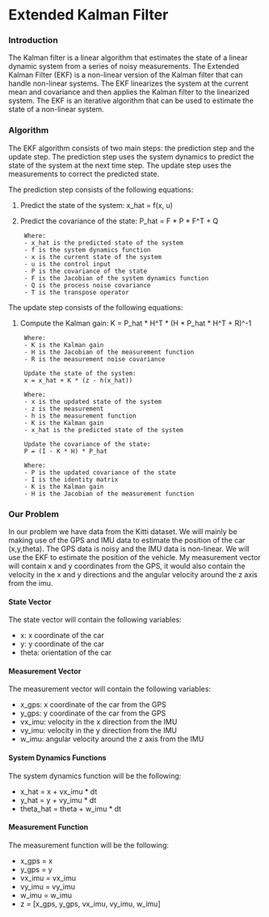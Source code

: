 <h1> Extended Kalman Filter </h1>

<h3> Introduction </h3>

The Kalman filter is a linear algorithm that estimates the state of a linear dynamic system from a series of noisy measurements. The Extended Kalman Filter (EKF) is a non-linear version of the Kalman filter that can handle non-linear systems. The EKF linearizes the system at the current mean and covariance and then applies the Kalman filter to the linearized system. The EKF is an iterative algorithm that can be used to estimate the state of a non-linear system.

<h3> Algorithm </h3>

The EKF algorithm consists of two main steps: the prediction step and the update step. The prediction step uses the system dynamics to predict the state of the system at the next time step. The update step uses the measurements to correct the predicted state.

The prediction step consists of the following equations:

1. Predict the state of the system:
    x_hat = f(x, u)

2. Predict the covariance of the state:
        P_hat = F * P * F^T + Q
        
        Where:
        - x_hat is the predicted state of the system
        - f is the system dynamics function
        - x is the current state of the system
        - u is the control input
        - P is the covariance of the state
        - F is the Jacobian of the system dynamics function
        - Q is the process noise covariance
        - T is the transpose operator

The update step consists of the following equations:

1. Compute the Kalman gain:
        K = P_hat * H^T * (H * P_hat * H^T + R)^-1
        
        Where:
        - K is the Kalman gain
        - H is the Jacobian of the measurement function
        - R is the measurement noise covariance

        Update the state of the system:
        x = x_hat + K * (z - h(x_hat))
        
        Where:
        - x is the updated state of the system
        - z is the measurement
        - h is the measurement function
        - K is the Kalman gain
        - x_hat is the predicted state of the system

        Update the covariance of the state:
        P = (I - K * H) * P_hat
        
        Where:
        - P is the updated covariance of the state
        - I is the identity matrix
        - K is the Kalman gain
        - H is the Jacobian of the measurement function

<h3> Our Problem </h3>

In our problem we have data from the Kitti dataset. We will mainly be making use of the GPS and IMU data to estimate the position of the car (x,y,theta). The GPS data is noisy and the IMU data is non-linear. We will use the EKF to estimate the position of the vehicle. My measurement vector will contain x and y coordinates from the GPS, it would also contain the velocity in the x and y directions and the angular velocity around the z axis from the imu.

<h4> State Vector </h4>

The state vector will contain the following variables:
- x: x coordinate of the car
- y: y coordinate of the car
- theta: orientation of the car

<h4> Measurement Vector </h4>

The measurement vector will contain the following variables:
- x_gps: x coordinate of the car from the GPS
- y_gps: y coordinate of the car from the GPS
- vx_imu: velocity in the x direction from the IMU
- vy_imu: velocity in the y direction from the IMU
- w_imu: angular velocity around the z axis from the IMU

<h4> System Dynamics Functions </h4>

The system dynamics function will be the following:
- x_hat = x + vx_imu * dt
- y_hat = y + vy_imu * dt
- theta_hat = theta + w_imu * dt

<h4> Measurement Function </h4>

The measurement function will be the following:
- x_gps = x
- y_gps = y
- vx_imu = vx_imu
- vy_imu = vy_imu
- w_imu = w_imu
- z = [x_gps, y_gps, vx_imu, vy_imu, w_imu]




